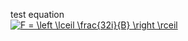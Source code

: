 test equation  
<a href="https://www.codecogs.com/eqnedit.php?latex=F&space;=&space;\left&space;\lceil&space;\frac{32i}{B}&space;\right&space;\rceil" target="_blank"><img src="https://latex.codecogs.com/gif.latex?F&space;=&space;\left&space;\lceil&space;\frac{32i}{B}&space;\right&space;\rceil" title="F = \left \lceil \frac{32i}{B} \right \rceil" /></a>